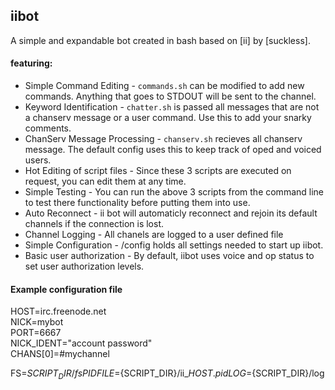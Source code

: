 
## iibot

A simple and expandable bot created in bash based on [ii] by [suckless].

#### featuring:

 * Simple Command Editing - `commands.sh` can be modified to add new commands. Anything that goes to STDOUT will be sent to the channel. 
 * Keyword Identification - `chatter.sh` is passed all messages that are not a chanserv message or a user command. Use this to add your snarky comments.
 * ChanServ Message Processing - `chanserv.sh` recieves all chanserv message. The default config uses this to keep track of oped and voiced users.
 * Hot Editing of script files - Since these 3 scripts are executed on request, you can edit them at any time.
 * Simple Testing - You can run the above 3 scripts from the command line to test there functionality before putting them into use.
 * Auto Reconnect - ii bot will automaticly reconnect and rejoin its default channels if the connection is lost.
 * Channel Logging - All chanels are logged to a user defined file
 * Simple Configuration - /config holds all settings needed to start up iibot.
 * Basic user authorization - By default, iibot uses voice and op status to set user authorization levels.


#### Example configuration file

HOST=irc.freenode.net  
NICK=mybot  
PORT=6667  
NICK_IDENT="account password"  
CHANS[0]=#mychannel  

FS=${SCRIPT_DIR}/fs  
PIDFILE=${SCRIPT_DIR}/ii_${HOST}.pid  
LOG=${SCRIPT_DIR}/log  
